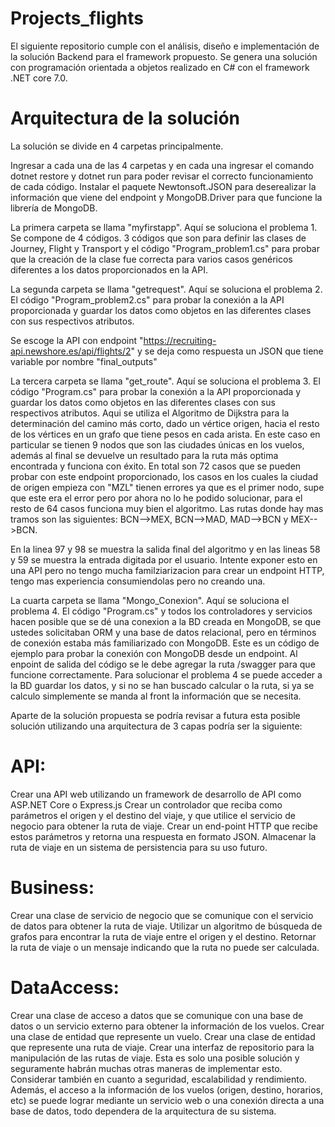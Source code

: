 # Projects_flights

El siguiente repositorio cumple con el análisis, diseño e implementación de la solución Backend para el framework propuesto.
Se genera una solución con programación orientada a objetos realizado en C# con el framework .NET core 7.0.

# Arquitectura de la solución

La solución se divide en 4 carpetas principalmente.

Ingresar a cada una de las 4 carpetas y en cada una ingresar el comando dotnet restore y dotnet run para poder revisar el correcto funcionamiento de cada código.
Instalar el paquete Newtonsoft.JSON para deserealizar la información que viene del endpoint y MongoDB.Driver para que funcione la librería de MongoDB.

La primera carpeta se llama "myfirstapp". Aquí se soluciona el problema 1. Se compone de 4 códigos. 3 códigos que son para definir las clases de Journey, 
Flight y Transport y el código "Program_problem1.cs" para probar que la creación de la clase fue correcta para varios casos genéricos diferentes a los 
datos proporcionados en la API.

La segunda carpeta se llama "getrequest". Aquí se soluciona el problema 2. El código "Program_problem2.cs" para probar la conexión a la API proporcionada y guardar
los datos como objetos en las diferentes clases con sus respectivos atributos.

Se escoge la API con endpoint "https://recruiting-api.newshore.es/api/flights/2" y se deja como respuesta un JSON que tiene variable por nombre "final_outputs"


La tercera carpeta se llama "get_route". Aquí se soluciona el problema 3. El código "Program.cs" para probar la conexión a la API proporcionada y guardar
los datos como objetos en las diferentes clases con sus respectivos atributos. Aqui se utiliza el Algoritmo de Dijkstra para la determinación del camino más
corto, dado un vértice origen, hacia el resto de los vértices en un grafo que tiene pesos en cada arista. En este caso en particular se tienen 9 nodos que son
las ciudades únicas en los vuelos, además al final se devuelve un resultado para la ruta más optima encontrada y funciona con éxito. En total son 72 casos que se pueden probar con este endpoint proporcionado, los casos en los cuales la ciudad de origen empieza con "MZL" tienen errores ya que es el primer nodo, supe que este era el error pero por ahora no lo he podido solucionar, para el resto de 64 casos funciona muy bien el algoritmo. Las rutas donde hay mas tramos son las siguientes: 
BCN-->MEX, BCN-->MAD, MAD-->BCN y MEX-->BCN. 

En la linea 97 y 98 se muestra la salida final del algoritmo y en las lineas 58 y 59 se muestra la entrada digitada por el usuario. Intente exponer esto en una API
pero no tengo mucha familziarizacion para crear un endpoint HTTP, tengo mas experiencia consumiendolas pero no creando una.

La cuarta carpeta se llama "Mongo_Conexion". Aquí se soluciona el problema 4. El código "Program.cs" y todos los controladores y servicios hacen posible que se dé
una conexion a la BD creada en MongoDB, se que ustedes solicitaban ORM y una base de datos relacional, pero en términos de conexión estaba más familiarizado con MongoDB.
Este es un código de ejemplo para probar la conexión con MongoDB desde un endpoint. Al enpoint de salida del código se le debe agregar la ruta /swagger para que 
funcione correctamente. Para solucionar el problema 4 se puede acceder a la BD guardar los datos, y si no se han buscado calcular o la ruta, si ya se calculo
simplemente se manda al front la información que se necesita.

Aparte de la solución propuesta se podría revisar a futura esta posible solución utilizando una arquitectura de 3 capas podría ser la siguiente:

# API:

Crear una API web utilizando un framework de desarrollo de API como ASP.NET Core o Express.js
Crear un controlador que reciba como parámetros el origen y el destino del viaje, y que utilice el servicio de negocio para obtener la ruta de viaje.
Crear un end-point HTTP que recibe estos parámetros y retorna una respuesta en formato JSON.
Almacenar la ruta de viaje en un sistema de persistencia para su uso futuro.
# Business:

Crear una clase de servicio de negocio que se comunique con el servicio de datos para obtener la ruta de viaje.
Utilizar un algoritmo de búsqueda de grafos para encontrar la ruta de viaje entre el origen y el destino.
Retornar la ruta de viaje o un mensaje indicando que la ruta no puede ser calculada.

# DataAccess:

Crear una clase de acceso a datos que se comunique con una base de datos o un servicio externo para obtener la información de los vuelos.
Crear una clase de entidad que represente un vuelo.
Crear una clase de entidad que represente una ruta de viaje.
Crear una interfaz de repositorio para la manipulación de las rutas de viaje.
Esta es solo una posible solución y seguramente habrán muchas otras maneras de implementar esto. Considerar también en cuanto a seguridad, escalabilidad y rendimiento.
Además, el acceso a la información de los vuelos (origen, destino, horarios, etc) se puede lograr mediante un servicio web o una conexión directa a una base de datos, todo dependera de la arquitectura de su sistema.



